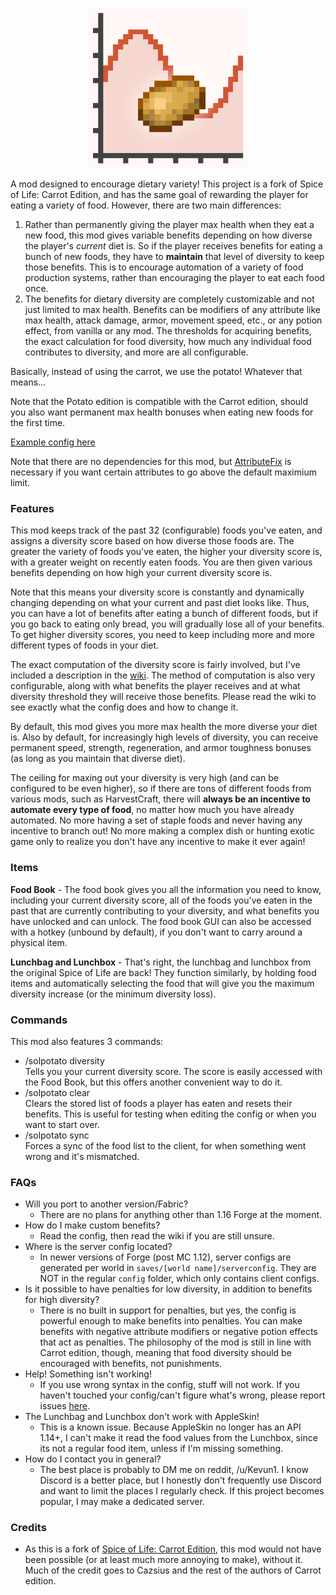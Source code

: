 <p align="center">
	<img width=256px src="GitHub/logo.png" />
</p>
A mod designed to encourage dietary variety! This project is a fork of Spice of Life: Carrot Edition, and has the same goal of rewarding the player for eating a variety of food. However, there are two main differences:  


1. Rather than permanently giving the player max health when they eat a new food, this mod gives variable benefits depending on how diverse the player's *current* diet is. So if the player receives benefits for eating a bunch of new foods, they have to **maintain** that level of diversity to keep those benefits. This is to encourage automation of a variety of food production systems, rather than encouraging the player to eat each food once. 
2. The benefits for dietary diversity are completely customizable and not just limited to max health. Benefits can be modifiers of any attribute like max health, attack damage, armor, movement speed, etc., or any potion effect, from vanilla or any mod. The thresholds for acquiring benefits, the exact calculation for food diversity, how much any individual food contributes to diversity, and more are all configurable.

Basically, instead of using the carrot, we use the potato! Whatever that means...

Note that the Potato edition is compatible with the Carrot edition, should you also want permanent max health bonuses when eating new foods for the first time.

[Example config here](https://github.com/Kevun1/Spice-of-Life-Potato-Edition/blob/1.16/GitHub/solpotato-server.toml)

Note that there are no dependencies for this mod, but [AttributeFix](https://www.curseforge.com/minecraft/mc-mods/attributefix) is necessary if you want certain attributes to go above the default maximium limit.

### Features

This mod keeps track of the past 32 (configurable) foods you've eaten, and assigns a diversity score based on how diverse those foods are. The greater the variety of foods you've eaten, the higher your diversity score is, with a greater weight on recently eaten foods. You are then given various benefits depending on how high your current diversity score is. 

Note that this means your diversity score is constantly and dynamically changing depending on what your current and past diet looks like. Thus, you can have a lot of benefits after eating a bunch of different foods, but if you go back to eating only bread, you will gradually lose all of your benefits. To get higher diversity scores, you need to keep including more and more different types of foods in your diet.

The exact computation of the diversity score is fairly involved, but I've included a description in the [wiki](https://github.com/Kevun1/Spice-of-Life-Potato-Edition/wiki). The method of computation is also very configurable, along with what benefits the player receives and at what diversity threshold they will receive those benefits. Please read the wiki to see exactly what the config does and how to change it.

By default, this mod gives you more max health the more diverse your diet is. Also by default, for increasingly high levels of diversity, you can receive permanent speed, strength, regeneration, and armor toughness bonuses (as long as you maintain that diverse diet). 

The ceiling for maxing out your diversity is very high (and can be configured to be even higher), so if there are tons of different foods from various mods, such as HarvestCraft, there will **always be an incentive to automate every type of food**, no matter how much you have already automated.  No more having a set of staple foods and never having any incentive to branch out! No more making a complex dish or hunting exotic game only to realize you don't have any incentive to make it ever again! 

### Items

**Food Book** - The food book gives you all the information you need to know, including your current diversity score, all of the foods you've eaten in the past that are currently contributing to your diversity, and what benefits you have unlocked and can unlock. The food book GUI can also be accessed with a hotkey (unbound by default), if you don't want to carry around a physical item.

**Lunchbag and Lunchbox** - That's right, the lunchbag and lunchbox from the original Spice of Life are back! They function similarly, by holding food items and automatically selecting the food that will give you the maximum diversity increase (or the minimum diversity loss). 

### Commands

This mod also features 3 commands:

- /solpotato diversity  
    Tells you your current diversity score. The score is easily accessed with the Food Book, but this offers another convenient way to do it.
- /solpotato clear  
    Clears the stored list of foods a player has eaten and resets their benefits. This is useful for testing when editing the config or when you want to start over.
- /solpotato sync  
    Forces a sync of the food list to the client, for when something went wrong and it's mismatched.

### FAQs

- Will you port to another version/Fabric?
  - There are no plans for anything other than 1.16 Forge at the moment.
- How do I make custom benefits?
  - Read the config, then read the wiki if you are still unsure.
- Where is the server config located?
  - In newer versions of Forge (post MC 1.12), server configs are generated per world in `saves/[world name]/serverconfig`. They are NOT in the regular `config` folder, which only contains client configs. 
- Is it possible to have penalties for low diversity, in addition to benefits for high diversity?
  - There is no built in support for penalties, but yes, the config is powerful enough to make benefits into penalties. You can make benefits with negative attribute modifiers or negative potion effects that act as penalties. The philosophy of the mod is still in line with Carrot edition, though, meaning that food diversity should be encouraged with benefits, not punishments.
- Help! Something isn't working!
  - If you use wrong syntax in the config, stuff will not work. If you haven't touched your config/can't figure what's wrong, please report issues [here](https://github.com/Kevun1/Spice-of-Life-Potato-Edition/issues).
- The Lunchbag and Lunchbox don't work with AppleSkin!
  - This is a known issue. Because AppleSkin no longer has an API 1.14+, I can't make it read the food values from the Lunchbox, since its not a regular food item, unless if I'm missing something.
- How do I contact you in general?
  - The best place is probably to DM me on reddit, /u/Kevun1. I know Discord is a better place, but I honestly don't frequently use Discord and want to limit the places I regularly check. If this project becomes popular, I may make a dedicated server.

### Credits

- As this is a fork of [Spice of Life: Carrot Edition](https://github.com/Cazsius/Spice-of-Life-Carrot-Edition), this mod would not have been possible (or at least much more annoying to make), without it. Much of the credit goes to Cazsius and the rest of the authors of Carrot edition.

